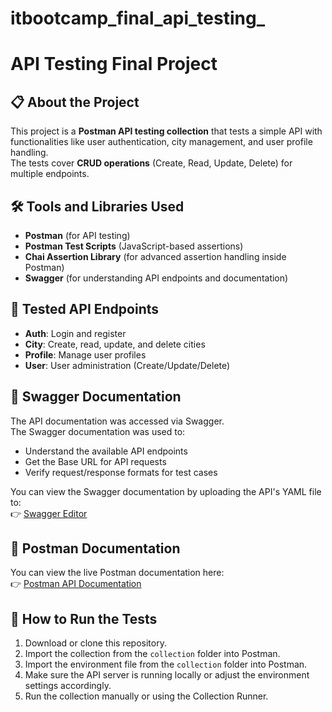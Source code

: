 # itbootcamp_final_api_testing_

# API Testing Final Project

## 📋 About the Project
This project is a **Postman API testing collection** that tests a simple API with functionalities like user authentication, city management, and user profile handling.  
The tests cover **CRUD operations** (Create, Read, Update, Delete) for multiple endpoints.

## 🛠️ Tools and Libraries Used
- **Postman** (for API testing)
- **Postman Test Scripts** (JavaScript-based assertions)
- **Chai Assertion Library** (for advanced assertion handling inside Postman)
- **Swagger** (for understanding API endpoints and documentation)

## 🧪 Tested API Endpoints
- **Auth**: Login and register
- **City**: Create, read, update, and delete cities
- **Profile**: Manage user profiles
- **User**: User administration (Create/Update/Delete)

## 📄 Swagger Documentation
The API documentation was accessed via Swagger.  
The Swagger documentation was used to:
- Understand the available API endpoints
- Get the Base URL for API requests
- Verify request/response formats for test cases

You can view the Swagger documentation by uploading the API's YAML file to:  
👉 [Swagger Editor](https://editor.swagger.io/)

## 🔗 Postman Documentation
You can view the live Postman documentation here:  
👉 [Postman API Documentation](https://documenter.getpostman.com/view/23500535/2sB2j1grfR)

## 🚀 How to Run the Tests
1. Download or clone this repository.
2. Import the collection from the `collection` folder into Postman.
3. Import the environment file from the `collection` folder into Postman.
4. Make sure the API server is running locally or adjust the environment settings accordingly.
5. Run the collection manually or using the Collection Runner.
